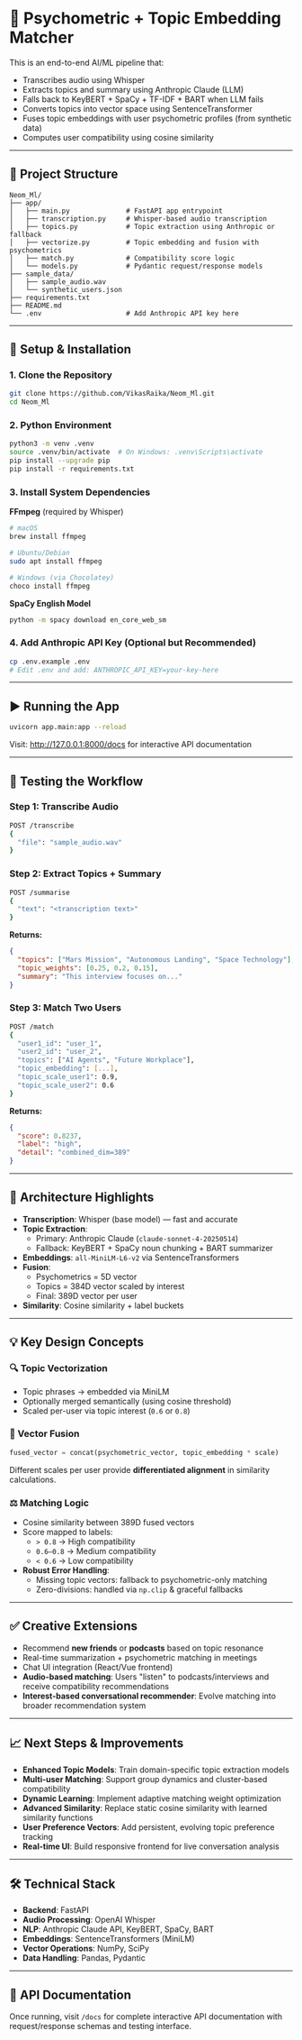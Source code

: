 # 🧠 Psychometric + Topic Embedding Matcher

This is an end-to-end AI/ML pipeline that:

- Transcribes audio using Whisper
- Extracts topics and summary using Anthropic Claude (LLM)
- Falls back to KeyBERT + SpaCy + TF-IDF + BART when LLM fails
- Converts topics into vector space using SentenceTransformer
- Fuses topic embeddings with user psychometric profiles (from synthetic data)
- Computes user compatibility using cosine similarity

---

## 📁 Project Structure

```
Neom_Ml/
├── app/
│   ├── main.py              # FastAPI app entrypoint
│   ├── transcription.py     # Whisper-based audio transcription
│   ├── topics.py            # Topic extraction using Anthropic or fallback
│   ├── vectorize.py         # Topic embedding and fusion with psychometrics
│   ├── match.py             # Compatibility score logic
│   └── models.py            # Pydantic request/response models
├── sample_data/
│   ├── sample_audio.wav
│   └── synthetic_users.json
├── requirements.txt
├── README.md
└── .env                     # Add Anthropic API key here
```

---

## 🚀 Setup & Installation

### 1. Clone the Repository

```bash
git clone https://github.com/VikasRaika/Neom_Ml.git
cd Neom_Ml
```

### 2. Python Environment

```bash
python3 -m venv .venv
source .venv/bin/activate  # On Windows: .venv\Scripts\activate
pip install --upgrade pip
pip install -r requirements.txt
```

### 3. Install System Dependencies

**FFmpeg** (required by Whisper)

```bash
# macOS
brew install ffmpeg

# Ubuntu/Debian
sudo apt install ffmpeg

# Windows (via Chocolatey)
choco install ffmpeg
```

**SpaCy English Model**

```bash
python -m spacy download en_core_web_sm
```

### 4. Add Anthropic API Key (Optional but Recommended)

```bash
cp .env.example .env
# Edit .env and add: ANTHROPIC_API_KEY=your-key-here
```

---

## ▶️ Running the App

```bash
uvicorn app.main:app --reload
```

Visit: http://127.0.0.1:8000/docs for interactive API documentation

---

## 🧪 Testing the Workflow

### Step 1: Transcribe Audio

```bash
POST /transcribe
{
  "file": "sample_audio.wav"
}
```

### Step 2: Extract Topics + Summary

```bash
POST /summarise
{
  "text": "<transcription text>"
}
```

**Returns:**
```json
{
  "topics": ["Mars Mission", "Autonomous Landing", "Space Technology"],
  "topic_weights": [0.25, 0.2, 0.15],
  "summary": "This interview focuses on..."
}
```

### Step 3: Match Two Users

```bash
POST /match
{
  "user1_id": "user_1",
  "user2_id": "user_2",
  "topics": ["AI Agents", "Future Workplace"],
  "topic_embedding": [...],
  "topic_scale_user1": 0.9,
  "topic_scale_user2": 0.6
}
```

**Returns:**
```json
{
  "score": 0.8237,
  "label": "high",
  "detail": "combined_dim=389"
}
```

---

## 🧠 Architecture Highlights

- **Transcription**: Whisper (base model) — fast and accurate
- **Topic Extraction**:
  - Primary: Anthropic Claude (`claude-sonnet-4-20250514`)
  - Fallback: KeyBERT + SpaCy noun chunking + BART summarizer
- **Embeddings**: `all-MiniLM-L6-v2` via SentenceTransformers
- **Fusion**:
  - Psychometrics = 5D vector
  - Topics = 384D vector scaled by interest
  - Final: 389D vector per user
- **Similarity**: Cosine similarity + label buckets

---

## 💡 Key Design Concepts

### 🔍 Topic Vectorization
- Topic phrases → embedded via MiniLM
- Optionally merged semantically (using cosine threshold)
- Scaled per-user via topic interest (`0.6` or `0.8`)

### 🔗 Vector Fusion

```python
fused_vector = concat(psychometric_vector, topic_embedding * scale)
```

Different scales per user provide **differentiated alignment** in similarity calculations.

### ⚖️ Matching Logic
- Cosine similarity between 389D fused vectors
- Score mapped to labels:
  - `> 0.8` → High compatibility
  - `0.6–0.8` → Medium compatibility
  - `< 0.6` → Low compatibility
- **Robust Error Handling**:
  - Missing topic vectors: fallback to psychometric-only matching
  - Zero-divisions: handled via `np.clip` & graceful fallbacks

---

## ✅ Creative Extensions

- Recommend **new friends** or **podcasts** based on topic resonance
- Real-time summarization + psychometric matching in meetings
- Chat UI integration (React/Vue frontend)
- **Audio-based matching**: Users "listen" to podcasts/interviews and receive compatibility recommendations
- **Interest-based conversational recommender**: Evolve matching into broader recommendation system

---

## 📈 Next Steps & Improvements

- **Enhanced Topic Models**: Train domain-specific topic extraction models
- **Multi-user Matching**: Support group dynamics and cluster-based compatibility
- **Dynamic Learning**: Implement adaptive matching weight optimization
- **Advanced Similarity**: Replace static cosine similarity with learned similarity functions
- **User Preference Vectors**: Add persistent, evolving topic preference tracking
- **Real-time UI**: Build responsive frontend for live conversation analysis

---

## 🛠️ Technical Stack

- **Backend**: FastAPI
- **Audio Processing**: OpenAI Whisper
- **NLP**: Anthropic Claude API, KeyBERT, SpaCy, BART
- **Embeddings**: SentenceTransformers (MiniLM)
- **Vector Operations**: NumPy, SciPy
- **Data Handling**: Pandas, Pydantic

---

## 📝 API Documentation

Once running, visit `/docs` for complete interactive API documentation with request/response schemas and testing interface.




